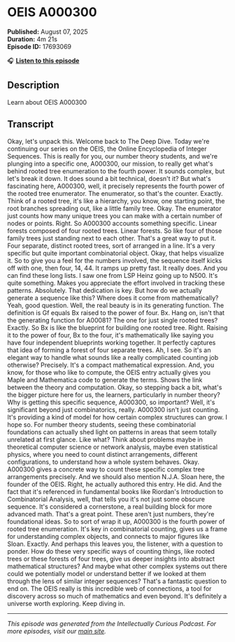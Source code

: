 # OEIS A000300

**Published:** August 07, 2025  
**Duration:** 4m 21s  
**Episode ID:** 17693069

🎧 **[Listen to this episode](https://intellectuallycurious.buzzsprout.com/2529712/episodes/17693069-oeis-a000300)**

## Description

Learn about OEIS A000300

## Transcript

Okay, let's unpack this. Welcome back to The Deep Dive. Today we're continuing our series on the OEIS, the Online Encyclopedia of Integer Sequences. This is really for you, our number theory students, and we're plunging into a specific one, A000300, our mission, to really get what's behind rooted tree enumeration to the fourth power. It sounds complex, but let's break it down. It does sound a bit technical, doesn't it? But what's fascinating here, A000300, well, it precisely represents the fourth power of the rooted tree enumerator. The enumerator, so that's the counter. Exactly. Think of a rooted tree, it's like a hierarchy, you know, one starting point, the root branches spreading out, like a little family tree. Okay. The enumerator just counts how many unique trees you can make with a certain number of nodes or points. Right. So A000300 accounts something specific. Linear forests composed of four rooted trees. Linear forests. So like four of those family trees just standing next to each other. That's a great way to put it. Four separate, distinct rooted trees, sort of arranged in a line. It's a very specific but quite important combinatorial object. Okay, that helps visualize it. So to give you a feel for the numbers involved, the sequence itself kicks off with one, then four, 14, 44. It ramps up pretty fast. It really does. And you can find these long lists. I saw one from LSP Heinz going up to N500. It's quite something. Makes you appreciate the effort involved in tracking these patterns. Absolutely. That dedication is key. But how do we actually generate a sequence like this? Where does it come from mathematically? Yeah, good question. Well, the real beauty is in its generating function. The definition is Gf equals Bx raised to the power of four. Bx. Hang on, isn't that the generating function for A00081? The one for just single rooted trees? Exactly. So Bx is like the blueprint for building one rooted tree. Right. Raising it to the power of four, Bx to the four, it's mathematically like saying you have four independent blueprints working together. It perfectly captures that idea of forming a forest of four separate trees. Ah, I see. So it's an elegant way to handle what sounds like a really complicated counting job otherwise? Precisely. It's a compact mathematical expression. And, you know, for those who like to compute, the OEIS entry actually gives you Maple and Mathematica code to generate the terms. Shows the link between the theory and computation. Okay, so stepping back a bit, what's the bigger picture here for us, the learners, particularly in number theory? Why is getting this specific sequence, A000300, so important? Well, it's significant beyond just combinatorics, really. A000300 isn't just counting. It's providing a kind of model for how certain complex structures can grow. I hope so. For number theory students, seeing these combinatorial foundations can actually shed light on patterns in areas that seem totally unrelated at first glance. Like what? Think about problems maybe in theoretical computer science or network analysis, maybe even statistical physics, where you need to count distinct arrangements, different configurations, to understand how a whole system behaves. Okay. A000300 gives a concrete way to count these specific complex tree arrangements precisely. And we should also mention N.J.A. Sloan here, the founder of the OEIS. Right, he actually authored this entry. He did. And the fact that it's referenced in fundamental books like Riordan's Introduction to Combinatorial Analysis, well, that tells you it's not just some obscure sequence. It's considered a cornerstone, a real building block for more advanced math. That's a great point. These aren't just numbers, they're foundational ideas. So to sort of wrap it up, A000300 is the fourth power of rooted tree enumeration. It's key in combinatorial counting, gives us a frame for understanding complex objects, and connects to major figures like Sloan. Exactly. And perhaps this leaves you, the listener, with a question to ponder. How do these very specific ways of counting things, like rooted trees or these forests of four trees, give us deeper insights into abstract mathematical structures? And maybe what other complex systems out there could we potentially model or understand better if we looked at them through the lens of similar integer sequences? That's a fantastic question to end on. The OEIS really is this incredible web of connections, a tool for discovery across so much of mathematics and even beyond. It's definitely a universe worth exploring. Keep diving in.

---
*This episode was generated from the Intellectually Curious Podcast. For more episodes, visit our [main site](https://intellectuallycurious.buzzsprout.com).*

